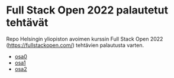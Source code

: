 # Full Stack Open 2022 palautetut tehtävät
Repo Helsingin yliopiston avoimen kurssin Full Stack Open 2022 (https://fullstackopen.com/) tehtävien palautusta varten.

- [osa0](./osa0)
- [osa1](./osa1)
- [osa2](./osa2)

